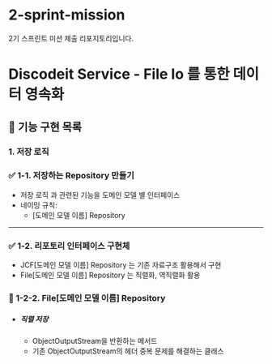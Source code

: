 # 2-sprint-mission
2기 스프린트 미션 제출 리포지토리입니다.

# Discodeit Service - File lo 를 통한 데이터 영속화

## 📌 기능 구현 목록

### 1. 저장 로직

### ✅ 1-1. 저장하는 Repository 만들기 
- 저장 로직 과 관련된 기능을 도메인 모델 별 인터페이스
- 네이밍 규칙:
    - [도메인 모델 이름] Repository
---

### ✅ 1-2. 리포토리 인터페이스 구현체
- JCF[도메인 모델 이름] Repository 는 기존 자료구조 활용해서 구현
- File[도메인 모델 이름] Repository 는 직렬화, 역직렬화 활용

### 🔹 1-2-2. File[도메인 모델 이름] Repository
- ##### 직렬 저장
  - ObjectOutputStream을 반환하는 메서드
  - 기존 ObjectOutputStream의 헤더 중복 문제를 해결하는 클래스
